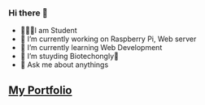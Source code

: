 ### Hi there 👋

-  🧑🏻‍🎓I am Student
- 🔭 I’m currently working on Raspberry Pi, Web server
- 🌱 I’m currently learning Web Development
- 👯 I’m stuyding Biotechongly🤗
- 💬 Ask me about anythings
## [My Portfolio](https://rahulranjanext.netlify.app/)

